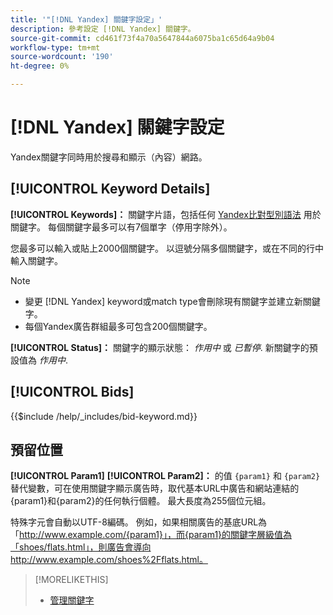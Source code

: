 ```yaml
---
title: '"[!DNL Yandex] 關鍵字設定」'
description: 參考設定 [!DNL Yandex] 關鍵字。
source-git-commit: cd461f73f4a70a5647844a6075ba1c65d64a9b04
workflow-type: tm+mt
source-wordcount: '190'
ht-degree: 0%

---
```


# [!DNL Yandex] 關鍵字設定

Yandex關鍵字同時用於搜尋和顯示（內容）網路。

<!-- Note to self: Yandex doesn't have separate website placements for display; users use keywords for the sites/parts of the content network on which they want to advertise. -->

## [!UICONTROL Keyword Details]

**[!UICONTROL Keywords]：** 關鍵字片語，包括任何 [Yandex比對型別語法](https://yandex.com/support/direct/keywords/symbols-and-operators.html) 用於關鍵字。 每個關鍵字最多可以有7個單字（停用字除外）。

您最多可以輸入或貼上2000個關鍵字。 以逗號分隔多個關鍵字，或在不同的行中輸入關鍵字。

>[!NOTE]
>
>* 變更 [!DNL Yandex] keyword或match type會刪除現有關鍵字並建立新關鍵字。
>* 每個Yandex廣告群組最多可包含200個關鍵字。


**[!UICONTROL Status]：** 關鍵字的顯示狀態： *作用中* 或 *已暫停*. 新關鍵字的預設值為 *作用中*.

## [!UICONTROL Bids]

<!-- **[!UICONTROL Bid]:** -->

{{$include /help/_includes/bid-keyword.md}}

## 預留位置

**[!UICONTROL Param1]** **[!UICONTROL Param2]：** 的值 `{param1}` 和 `{param2}` 替代變數，可在使用關鍵字顯示廣告時，取代基本URL中廣告和網站連結的{param1}和{param2}的任何執行個體。 最大長度為255個位元組。

特殊字元會自動以UTF-8編碼。 例如，如果相關廣告的基底URL為「http://www.example.com/{param1}」，而{param1}的關鍵字層級值為「shoes/flats.html」，則廣告會導向http://www.example.com/shoes%2Fflats.html。

>[!MORELIKETHIS]
>
>* [管理關鍵字](/help/search-social-commerce/campaign-management/campaigns/keyword-manage.md)

